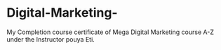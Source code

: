 # Digital-Marketing-
My Completion course certificate of Mega Digital Marketing course A-Z  under the Instructor pouya Eti.

